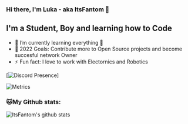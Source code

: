 ### Hi there, I'm Luka - aka ItsFantom 👋

## I'm a Student, Boy and learning how to Code

- 🌱 I’m currently learning everything 🤣
- 🥅 2022 Goals: Contribute more to Open Source projects and become succesful network Owner
- ⚡ Fun fact: I love to work with Electornics and Robotics

[![Discord Presence](https://lanyard.cnrad.dev/api/803941439083642890)]

![Metrics](https://metrics.lecoq.io/ItsFantom?template=classic&repositories.forks=true&base.metadata=0&languages=1&followup=1&languages.limit=8&languages.sections=most-used&languages.colors=github&languages.threshold=0%25&languages.indepth=false&languages.recent.load=300&languages.recent.days=14&followup.sections=repositories&config.timezone=America%2FPanama&config.padding=0%2C%2015%25)

### 🐱My Github stats:
![ItsFantom's github stats](https://github-readme-stats.vercel.app/api?username=ItsFantom&count_private=true&show_icons=true&title_color=ffc857&icon_color=8ac926&text_color=daf7dc&bg_color=151515&hide=["stars"])
